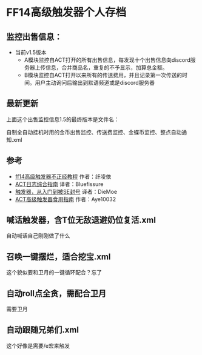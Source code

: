 # FF14高级触发器个人存档

## 监控出售信息：
* 当前v1.5版本
  * A模块监控自ACT打开的所有出售信息，每发现十个出售信息向discord服务器上传信息，合并商品名，重复的不予显示，加算总金额。
  * B模块监控自ACT打开以来所有的传送费用，并且记录第一次传送的时间。用户主动询问后输出到默语频道或是discord服务器
 
## 最新更新
上面这个出售监控信息1.5的最终版本是文件名：

自制全自动挂机时用的金币出售监控、传送费监控、金蝶币监控、整点自动通知.xml

## 参考
* [ff14高级触发器不正经教程](https://www.bilibili.com/read/cv17010294) 作者：纤凌依
* [ACT日志综合指南](https://bbs.tggfl.com/topic/8/act%E6%97%A5%E5%BF%97%E7%BB%BC%E5%90%88%E6%8C%87%E5%8D%97) 译者：Bluefissure 
* [触发器，从入门到被SE封号](https://nga.178.com/read.php?tid=19873001) 译者：DieMoe 
* [ACT高级触发器食用指南](https://www.aye10032.com/2022/04/11/2022-04-11-FF14-trigger/) 作者：Aye10032


## 喊话触发器，含T位无敌退避奶位复活.xml
自动喊话自己刚刚做了什么
## 召唤一键摆烂，适合挖宝.xml
这个貌似要和卫月的一键循环配合？忘了
## 自动roll点全贪，需配合卫月
需要卫月
## 自动跟随兄弟们.xml
这个好像是需要/e宏来触发
